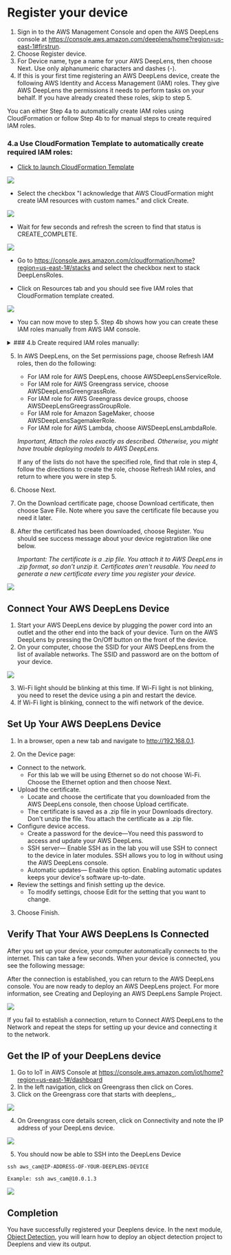 # Register your device

1. Sign in to the AWS Management Console and open the AWS DeepLens console at https://console.aws.amazon.com/deeplens/home?region=us-east-1#firstrun.
2. Choose Register device.
3. For Device name, type a name for your AWS DeepLens, then choose Next. Use only alphanumeric characters and dashes (-).
4. If this is your first time registering an AWS DeepLens device, create the following AWS Identity and Access Management (IAM) roles. They give AWS DeepLens the permissions it needs to perform tasks on your behalf. If you have already created these roles, skip to step 5.

You can either Step 4a to automatically create IAM roles using CloudFormation or follow Step 4b to for manual steps to create required IAM roles.

### 4.a Use CloudFormation Template to automatically create required IAM roles:
- [Click to launch CloudFormation Template ](https://console.aws.amazon.com/cloudformation/home?region=us-east-1#/stacks/create/review?stackName=DeepLensRoles&templateURL=https://s3.amazonaws.com/deep-learning-with-deeplens/DeepLensRoles.json)

![](assets/createstack.png)

- Select the checkbox "I acknowledge that AWS CloudFormation might create IAM resources with custom names." and click Create.

![](assets/createstack2.png)

- Wait for few seconds and refresh the screen to find that status is CREATE_COMPLETE.

![](assets/createstack3.png)

- Go to https://console.aws.amazon.com/cloudformation/home?region=us-east-1#/stacks and select the checkbox next to stack DeepLensRoles.

- Click on Resources tab and you should see five IAM roles that CloudFormation template created.

![](assets/createstack3.png)

- You can now move to step 5. Step 4b shows how you can create these IAM roles manually from AWS IAM console.

<details>
  <summary>### 4.b Create required IAM roles manually:</summary>
  Only use this step if you did not use the CloudFormation template above to automatically create required IAM roles for DeepLens.

  - IAM role for AWS DeepLens
     - From the list, choose AWSDeepLensServiceRole. If AWSDeepLensServiceRole isn't listed, choose Create role in IAM and follow these steps in the IAM console.
     - Accept the DeepLens service and DeepLens use case by choosing Next: Permissions.
     - Accept the AWSDeepLensServiceRolePolicy policy by choosing Next: Review.
     - Accept the role name AWSDeepLensServiceRole and the provided description by choosing Create role. Do not change the role name.
     - Close the IAM window.

  - IAM role for AWS Greengrass service
     - From the list, choose AWSDeepLensGreengrassRole. If AWSDeepLensGreengrassRole isn't listed, choose Create role in IAM and follow these steps in the IAM console.
     - Accept the Greengrass service and Greengrass use case by choosing Next: Permissions.
     - Accept the AWSGreengrassResourceAccessRolePolicy policy by choosing Next: Review.
     - Accept the role name AWSDeepLensGreengrassRole and the provided description by choosing Create role. Do not change the role name.
    - Close the IAM window.

  - IAM role for AWS Greengrass device groups.
     - From the list, choose AWSDeepLensGreengrassGroupRole. If AWSDeepLensGreengrassGroupRole isn't listed, choose Create role in IAM and follow these steps in the IAM console.
     - Accept the DeepLens service and the DeepLens - Greengrass Lambda use case by choosing Next: Permissions.
     - Accept the AWSDeepLensLambdaFunctionAccessPolicy policy by choosing Next: Review.
     - Accept the role name AWSDeepLensGreengrassGroupRole and the provided description by choose Create role. Do not change the role name.
     - Close the IAM window.

  - IAM role for Amazon SageMaker
     - From the list, choose AWSDeepLensSagemakerRole. If AWSDeepLensSagemakerRole isn't listed, choose Create role in IAM and follow these steps in the IAM console.
     - Accept the SageMaker service and the SageMaker - Execution use case by choosing Next: Permissions.
     - Accept the AmazonSageMakerFullAccess policy by choosing Next: Review.
     - Accept the role name AWSDeepLensSageMakerRole and the provided description by choosing Create role. Do not change the role name.
     - Close the IAM window.

  - IAM role for AWS Lambda
     - From the list, choose AWSDeepLensLambdaRole. If AWSDeepLensLambdaRole isn't listed, choose Create role in IAM and follow these steps i the IAM console.
     - Accept the Lambda service and the Lambda use case by choosing Next: Permissions.
     - Accept the AWSLambdaFullAccess policy by choosing Next: Review.
     - Accept the role name AWSDeepLensLambdaRole and the provided description by choosing Create role. Do not change the role name.
     - Close the IAM window.
</details>


5. In AWS DeepLens, on the Set permissions page, choose Refresh IAM roles, then do the following:
   - For IAM role for AWS DeepLens, choose AWSDeepLensServiceRole.
   - For IAM role for AWS Greengrass service, choose AWSDeepLensGreengrassRole.
   - For IAM role for AWS Greengrass device groups, choose AWSDeepLensGreegrassGroupRole.
   - For IAM role for Amazon SageMaker, choose AWSDeepLensSagemakerRole.
   - For IAM role for AWS Lambda, choose AWSDeepLensLambdaRole.

   _Important, Attach the roles exactly as described. Otherwise, you might have trouble deploying models to AWS DeepLens._

   If any of the lists do not have the specified role, find that role in step 4, follow the directions to create the role, choose Refresh IAM roles, and return to where you were in step 5.

6. Choose Next.
7. On the Download certificate page, choose Download certificate, then choose Save File. Note where you save the certificate file because you need it later.
8. After the certificated has been downloaded, choose Register. You should see success message about your device registration like one below.

   _Important: The certificate is a .zip file. You attach it to AWS DeepLens in .zip format, so don’t unzip it. Certificates aren't reusable. You need to generate a new certificate every time you register your device._

![](assets/deviceregs1.png)

## Connect Your AWS DeepLens Device

1. Start your AWS DeepLens device by plugging the power cord into an outlet and the other end into the back of your device. Turn on the AWS DeepLens by pressing the On/Off button on the front of the device.
2. On your computer, choose the SSID for your AWS DeepLens from the list of available networks. The SSID and password are on the bottom of your device.

![](assets/ssid-connect.png)

3. Wi-Fi light should be blinking at this time. If Wi-Fi light is not blinking, you need to reset the device using a pin and restart the device.
4. If Wi-Fi light is blinking, connect to the wifi network of the device.

## Set Up Your AWS DeepLens Device

1. In a browser, open a new tab and navigate to http://192.168.0.1.

2. On the Device page:
- Connect to the network.
   - For this lab we will be using Ethernet so do not choose Wi-Fi. Choose the Ethernet option and then choose Next.
- Upload the certificate.
   - Locate and choose the certificate that you downloaded from the AWS DeepLens console, then choose Upload certificate.
   - The certificate is saved as a .zip file in your Downloads directory. Don't unzip the file. You attach the certificate as a .zip file.
- Configure device access.
   - Create a password for the device—You need this password to access and update your AWS DeepLens.
   - SSH server— Enable SSH as in the lab you will use SSH to connect to the device in later modules. SSH allows you to log in without using the AWS DeepLens console.
   - Automatic updates— Enable this option. Enabling automatic updates keeps your device's software up-to-date.
- Review the settings and finish setting up the device.
   - To modify settings, choose Edit for the setting that you want to change.
3. Choose Finish.

## Verify That Your AWS DeepLens Is Connected

After you set up your device, your computer automatically connects to the internet. This can take a few seconds. When your device is connected, you see the following message:

After the connection is established, you can return to the AWS DeepLens console. You are now ready to deploy an AWS DeepLens project. For more information, see Creating and Deploying an AWS DeepLens Sample Project.

![](assets/device-verified.png)

If you fail to establish a connection, return to Connect AWS DeepLens to the Network and repeat the steps for setting up your device and connecting it to the network.

## Get the IP of your DeepLens device

1. Go to IoT in AWS Console at https://console.aws.amazon.com/iot/home?region=us-east-1#/dashboard
2. In the left navigation, click on Greengrass then click on Cores.
3. Click on the Greengrass core that starts with deeplens_.

![](assets/ggcore.png)

4. On Greengrass core details screen, click on Connectivity and note the IP address of your DeepLens device.

![](assets/deviceip.png)

5. You should now be able to SSH into the DeepLens Device

```
ssh aws_cam@IP-ADDRESS-OF-YOUR-DEEPLENS-DEVICE
```
```
Example: ssh aws_cam@10.0.1.3
```

![](assets/ssh.png)

## Completion
You have successfully registered your Deeplens device. In the next module, [Object Detection](../2-ObjectDetection), you will learn how to deploy an object detection project to Deeplens and view its output.
